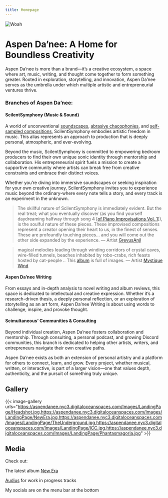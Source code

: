 ```yaml
---
title: Homepage
---
```


![Woah](https://aspendanee.nyc3.digitaloceanspaces.com/Images/LandingPage/IMG_8840.png)

# **Aspen Da’nee: A Home for Boundless Creativity**

Aspen Da’nee is more than a brand—it’s a creative ecosystem, a space where art, music, writing, and thought come together to form something greater. Rooted in exploration, storytelling, and innovation, Aspen Da’nee serves as the umbrella under which multiple artistic and entrepreneurial ventures thrive.

### **Branches of Aspen Da’nee:**

#### **ScilentSymphony (Music & Sound)**

A world of unconventional [soundscapes](https://open.spotify.com/album/4XMb8mcltsBmKIygZ5dKJ4?si=dWdHAHy-SSuwLPXqpN-gzw), [abrasive chacophonies](https://open.spotify.com/album/48Ujez6CY5KMQ35TkvjkZH?si=K2U-QubOT2C-_xEK5Nc8Fg), and [self-sampled compositions](https://open.spotify.com/album/58j7VLG07skcllg0dhBIpy?si=SR50MB23Q02SsScPGqrkeA), ScilentSymphony embodies artistic freedom in music. This alias represents an approach to production that is deeply personal, atmospheric, and ever-evolving.

Beyond the music, ScilentSymphony is committed to empowering bedroom producers to find their own unique sonic identity through mentorship and collaboration. His entrepreneurial spirit fuels a mission to create a supportive community where artists can break free from creative constraints and embrace their distinct voices.

Whether you’re diving into immersive soundscapes or seeking inspiration for your own creative journey, ScilentSymphony invites you to experience music beyond the ordinary-where every note tells a story, and every track is an experiment in the unknown.

> The skillful nature of ScilentSymphony is immediately evident. But the real treat; what you eventually discover (as you find yourself daydreaming halfway through song 4 \[[of Piano Improvisations Vol. 1](https://scilentsymphony.bandcamp.com/album/piano-improvisations-vol-1-minor)\]), is the soulful nature of these pieces. These improvised compositions represent a creator opening their heart to us, in the finest of senses. These are profoundly touching pieces… and you will come out the other side expanded by the experience.
— Artist [GrevusAnjl](https://soundcloud.com/grevusanjl)

> magical melodies leading through winding corridors of crystal caves, wire-filled tunnels, beaches inhabited by robo-crabs, rich feasts hosted by cat-people .. This [album](https://scilentsymphony.bandcamp.com/album/big-bass) is full of images.
— Artist [Mystique Wind](https://soundcloud.com/mystique_wind)


#### **Aspen Da’nee Writing**

From essays and in-depth analysis to novel writing and album reviews, this space is dedicated to intellectual and creative expression. Whether it’s a research-driven thesis, a deeply personal reflection, or an exploration of storytelling as an art form, Aspen Da’nee Writing is about using words to challenge, inspire, and provoke thought.

#### **Scimultaneous’ Communities & Consulting**

Beyond individual creation, Aspen Da’nee fosters collaboration and mentorship. Through consulting, a personal podcast, and growing Discord communities, this branch is dedicated to helping other artists, writers, and entrepreneurs navigate their own creative paths.

Aspen Da’nee exists as both an extension of personal artistry and a platform for others to connect, learn, and grow. Every project, whether musical, written, or interactive, is part of a larger vision—one that values depth, authenticity, and the pursuit of something truly unique.

## Gallery

{{< image-gallery urls="https://aspendanee.nyc3.digitaloceanspaces.com/Images/LandingPage/Headshot.jpg,https://aspendanee.nyc3.digitaloceanspaces.com/Images/LandingPage/NewEra.jpg,https://aspendanee.nyc3.digitaloceanspaces.com/Images/LandingPage/TheUnderground.jpg,https://aspendanee.nyc3.digitaloceanspaces.com/Images/LandingPage/ICC.jpg,https://aspendanee.nyc3.digitaloceanspaces.com/Images/LandingPage/Phantasmagoria.jpg" >}}

## Media

Check out:

The latest album [New Era](https://open.spotify.com/album/48Ujez6CY5KMQ35TkvjkZH?si=nCsDzh-pQRuIdvr02m445A)

[Audius](audius.co/sci) for work in progress tracks



My socials are on the menu bar at the bottom
